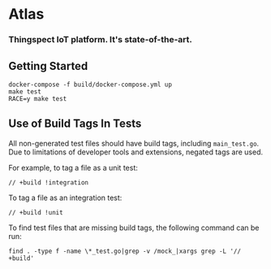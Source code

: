 # Atlas

### Thingspect IoT platform. It's state-of-the-art.

## Getting Started

```
docker-compose -f build/docker-compose.yml up
make test
RACE=y make test
```

## Use of Build Tags In Tests

All non-generated test files should have build tags, including `main_test.go`.
Due to limitations of developer tools and extensions, negated tags are used.

For example, to tag a file as a unit test:

```
// +build !integration
```

To tag a file as an integration test:

```
// +build !unit
```

To find test files that are missing build tags, the following command can be
run:

`find . -type f -name \*_test.go|grep -v /mock_|xargs grep -L '// +build'`
